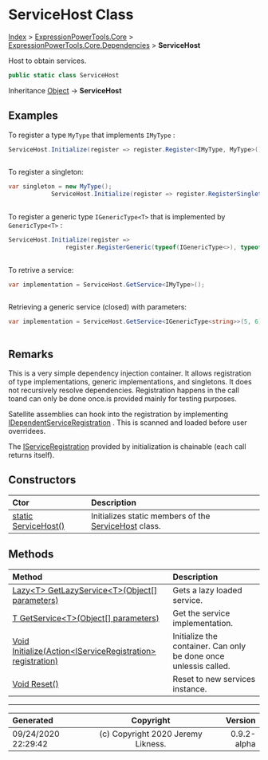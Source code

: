 ﻿# ServiceHost Class

[Index](../index.md) > [ExpressionPowerTools.Core](ExpressionPowerTools.Core.a.md) > [ExpressionPowerTools.Core.Dependencies](ExpressionPowerTools.Core.Dependencies.n.md) > **ServiceHost**

Host to obtain services.

```csharp
public static class ServiceHost
```

Inheritance [Object](https://docs.microsoft.com/dotnet/api/system.object) → **ServiceHost**

## Examples

To register a type `MyType` that implements `IMyType` :

```csharp
ServiceHost.Initialize(register => register.Register<IMyType, MyType>());
            
```

To register a singleton:

```csharp
var singleton = new MyType();
            ServiceHost.Initialize(register => register.RegisterSingleton<IMyType>(singleton);
            
```

To register a generic type `IGenericType<T>` that is implemented by `GenericType<T>` :

```csharp
ServiceHost.Initialize(register =>
                register.RegisterGeneric(typeof(IGenericType<>), typeof(GenericType<>)));
            
```

To retrive a service:

```csharp
var implementation = ServiceHost.GetService<IMyType>();
            
```

Retrieving a generic service (closed) with parameters:

```csharp
var implementation = ServiceHost.GetService<IGenericType<string>>(5, 6);
            
```

## Remarks

This is a very simple dependency injection container. It allows registration
            of type implementations, generic implementations, and singletons. It does not
            recursively resolve dependencies. Registration happens in the call toand can only be done once.is provided mainly for testing purposes.

Satellite assemblies can hook into the registration by implementing [IDependentServiceRegistration](ExpressionPowerTools.Core.Signatures.IDependentServiceRegistration.i.md) . This is
            scanned and loaded before user overridees.

The [IServiceRegistration](ExpressionPowerTools.Core.Signatures.IServiceRegistration.i.md) provided by initialization is chainable (each call returns itself).

## Constructors

| Ctor | Description |
| :-- | :-- |
| [static ServiceHost()](ExpressionPowerTools.Core.Dependencies.ServiceHost.ctor.md#static-servicehost) | Initializes static members of the [ServiceHost](ExpressionPowerTools.Core.Dependencies.ServiceHost.cs.md) class. |
## Methods

| Method | Description |
| :-- | :-- |
| [Lazy&lt;T> GetLazyService&lt;T>(Object[] parameters)](ExpressionPowerTools.Core.Dependencies.ServiceHost.GetLazyService.m.md) | Gets a lazy loaded service. |
| [T GetService&lt;T>(Object[] parameters)](ExpressionPowerTools.Core.Dependencies.ServiceHost.GetService.m.md) | Get the service implementation. |
| [Void Initialize(Action&lt;IServiceRegistration> registration)](ExpressionPowerTools.Core.Dependencies.ServiceHost.Initialize.m.md) | Initialize the container. Can only be done once unlessis called. |
| [Void Reset()](ExpressionPowerTools.Core.Dependencies.ServiceHost.Reset.m.md) | Reset to new services instance. |

---

| Generated | Copyright | Version |
| :-- | :-: | --: |
| 09/24/2020 22:29:42 | (c) Copyright 2020 Jeremy Likness. | 0.9.2-alpha |
